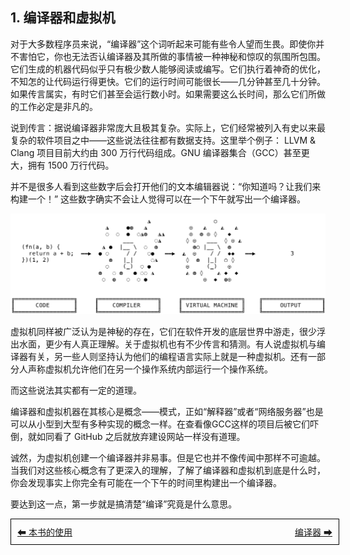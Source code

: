 ## 1. 编译器和虚拟机

对于大多数程序员来说，“编译器”这个词听起来可能有些令人望而生畏。即使你并不害怕它，你也无法否认编译器及其所做的事情被一种神秘和惊叹的氛围所包围。它们生成的机器代码似乎只有极少数人能够阅读或编写。它们执行着神奇的优化，不知怎的让代码运行得更快。它们的运行时间可能很长——几分钟甚至几十分钟。如果传言属实，有时它们甚至会运行数小时。如果需要这么长时间，那么它们所做的工作必定是非凡的。

说到传言：据说编译器非常庞大且极其复杂。实际上，它们经常被列入有史以来最复杂的软件项目之中——这些说法往往都有数据支持。这里举个例子： LLVM & Clang 项目目前大约由 300 万行代码组成。GNU 编译器集合（GCC）甚至更大，拥有 1500 万行代码。

并不是很多人看到这些数字后会打开他们的文本编辑器说：“你知道吗？让我们来构建一个！” 这些数字确实不会让人觉得可以在一个下午就写出一个编译器。

![这是图片](/pic/编译器和虚拟机1.png "执行流程")

虚拟机同样被广泛认为是神秘的存在，它们在软件开发的底层世界中游走，很少浮出水面，更少有人真正理解。关于虚拟机也有不少传言和猜测。有人说虚拟机与编译器有关，另一些人则坚持认为他们的编程语言实际上就是一种虚拟机。还有一部分人声称虚拟机允许他们在另一个操作系统内部运行一个操作系统。

而这些说法其实都有一定的道理。

编译器和虚拟机器在其核心是概念——模式，正如“解释器”或者“网络服务器”也是可以从小型到大型有多种实现的概念一样。在查看像GCC这样的项目后被它们吓倒，就如同看了 GitHub 之后就放弃建设网站一样没有道理。

诚然，为虚拟机创建一个编译器并非易事。但是它也并不像传闻中那样不可逾越。当我们对这些核心概念有了更深入的理解，了解了编译器和虚拟机到底是什么时，你会发现事实上你完全有可能在一个下午的时间里构建出一个编译器。

要达到这一点，第一步就是搞清楚“编译”究竟是什么意思。

<div style="width: 100%; border: 1px solid #000; padding: 10px; display: flex; justify-content: space-between; ">
  <a href="./4本书的使用.md" style="flex: 1; text-align: left; ">⬅ 本书的使用</a>
  <a href="./6编译器.md" style="flex: 1; text-align: right; ">编译器 ➡</a>
</div>
